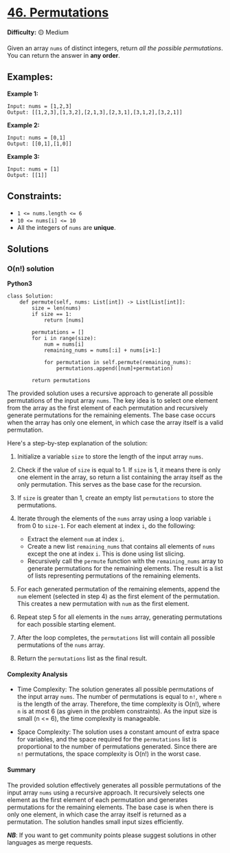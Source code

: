 # [46. Permutations](https://leetcode.com/problems/permutations/)

**Difficulty:** :yellow_circle: Medium

Given an array `nums` of distinct integers, return *all the possible permutations*. You can return the answer in **any order**.


## Examples:

**Example 1:**

```
Input: nums = [1,2,3]
Output: [[1,2,3],[1,3,2],[2,1,3],[2,3,1],[3,1,2],[3,2,1]]
```

**Example 2:**

```
Input: nums = [0,1]
Output: [[0,1],[1,0]]
```

**Example 3:**

```
Input: nums = [1]
Output: [[1]]
```


## Constraints:

- `1 <= nums.length <= 6`
- `10 <= nums[i] <= 10`
- All the integers of `nums` are **unique**.


## Solutions

### O(n!) solution 

**Python3**

```python3
class Solution:
    def permute(self, nums: List[int]) -> List[List[int]]:
        size = len(nums)
        if size == 1:
            return [nums]

        permutations = []
        for i in range(size):
            num = nums[i]
            remaining_nums = nums[:i] + nums[i+1:]

            for permutation in self.permute(remaining_nums):
                permutations.append([num]+permutation)

        return permutations
```

The provided solution uses a recursive approach to generate all possible permutations of the input array `nums`. The key idea is to select one element from the array as the first element of each permutation and recursively generate permutations for the remaining elements. The base case occurs when the array has only one element, in which case the array itself is a valid permutation.

Here's a step-by-step explanation of the solution:

1. Initialize a variable `size` to store the length of the input array `nums`.

2. Check if the value of `size` is equal to 1. If `size` is 1, it means there is only one element in the array, so return a list containing the array itself as the only permutation. This serves as the base case for the recursion.

3. If `size` is greater than 1, create an empty list `permutations` to store the permutations.

4. Iterate through the elements of the `nums` array using a loop variable `i` from 0 to `size-1`. For each element at index `i`, do the following:
   - Extract the element `num` at index `i`.
   - Create a new list `remaining_nums` that contains all elements of `nums` except the one at index `i`. This is done using list slicing.
   - Recursively call the `permute` function with the `remaining_nums` array to generate permutations for the remaining elements. The result is a list of lists representing permutations of the remaining elements.

5. For each generated permutation of the remaining elements, append the `num` element (selected in step 4) as the first element of the permutation. This creates a new permutation with `num` as the first element.

6. Repeat step 5 for all elements in the `nums` array, generating permutations for each possible starting element.

7. After the loop completes, the `permutations` list will contain all possible permutations of the `nums` array.

8. Return the `permutations` list as the final result.

#### Complexity Analysis

- Time Complexity: The solution generates all possible permutations of the input array `nums`. The number of permutations is equal to `n!`, where `n` is the length of the array. Therefore, the time complexity is O(n!), where `n` is at most 6 (as given in the problem constraints). As the input size is small (n <= 6), the time complexity is manageable.

- Space Complexity: The solution uses a constant amount of extra space for variables, and the space required for the `permutations` list is proportional to the number of permutations generated. Since there are `n!` permutations, the space complexity is O(n!) in the worst case.

#### Summary

The provided solution effectively generates all possible permutations of the input array `nums` using a recursive approach. It recursively selects one element as the first element of each permutation and generates permutations for the remaining elements. The base case is when there is only one element, in which case the array itself is returned as a permutation. The solution handles small input sizes efficiently.

***NB***: If you want to get community points please suggest solutions in other languages as merge requests.
